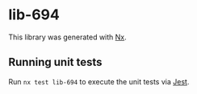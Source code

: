 # lib-694

This library was generated with [Nx](https://nx.dev).

## Running unit tests

Run `nx test lib-694` to execute the unit tests via [Jest](https://jestjs.io).
